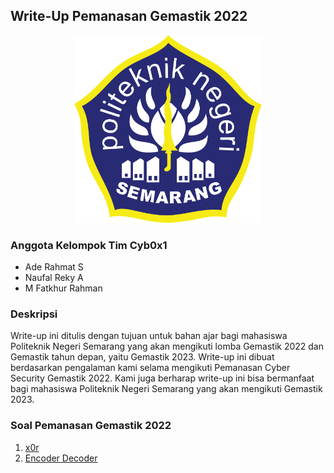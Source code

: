 ## Write-Up Pemanasan Gemastik 2022

<p align="center">
    <img src="https://github.com/ardzz/dasar-pemrogaman-2/raw/master/images/logo-polines.png" alt="Logo Polines" width="300" height="300">
</p>

### Anggota Kelompok Tim Cyb0x1
- Ade Rahmat S
- Naufal Reky A
- M Fatkhur Rahman

### Deskripsi
Write-up ini ditulis dengan tujuan untuk bahan ajar bagi mahasiswa Politeknik Negeri Semarang yang akan mengikuti lomba Gemastik 2022 dan Gemastik tahun depan, yaitu Gemastik 2023. 
Write-up ini dibuat berdasarkan pengalaman kami selama mengikuti Pemanasan Cyber Security Gemastik 2022. 
Kami juga berharap write-up ini bisa bermanfaat bagi mahasiswa Politeknik Negeri Semarang yang akan mengikuti Gemastik 2023.

### Soal Pemanasan Gemastik 2022
1. [x0r](challenges/x0r)
2. [Encoder Decoder](challenges/Encoder-Decoder)